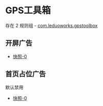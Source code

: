 # GPS工具箱

存在 2 规则组 - [com.leduoworks.gpstoolbox](/src/apps/com.leduoworks.gpstoolbox.ts)

## 开屏广告

- [快照-0](https://i.gkd.li/import/13062600)

## 首页占位广告

默认禁用

- [快照-0](https://i.gkd.li/import/13062612)
